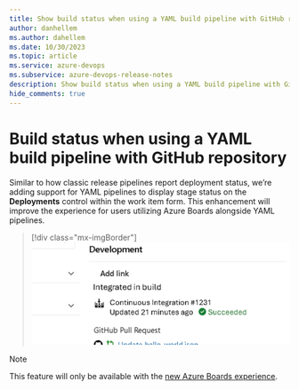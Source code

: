 ```yaml
---
title: Show build status when using a YAML build pipeline with GitHub repository
author: danhellem
ms.author: dahellem
ms.date: 10/30/2023
ms.topic: article
ms.service: azure-devops
ms.subservice: azure-devops-release-notes
description: Show build status when using a YAML build pipeline with GitHub repository
hide_comments: true
---
```


# Build status when using a YAML build pipeline with GitHub repository

Similar to how classic release pipelines report deployment status, we’re adding support for YAML pipelines to display stage status on the **Deployments** control within the work item form. This enhancement will improve the experience for users utilizing Azure Boards alongside YAML pipelines.

> [!div class="mx-imgBorder"]
> ![screen shot example of github build status on work item form](media\boards-build-status-on-yaml-gh-repo.png)

> [!NOTE]
> This feature will only be available with the [new Azure Boards experience](https://learn.microsoft.com/azure/devops/release-notes/2024/sprint-237-update#new-boards-hub-on-by-default).